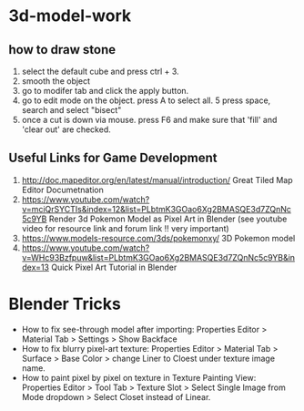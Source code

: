 # 3d-model-work

## how to draw stone
1. select the default cube and press ctrl + 3.
2. smooth the object
3. go to modifer tab and click the apply button.
4. go to edit mode on the object. press A to select all.
5  press space, search and select "bisect"
6. once a cut is down via mouse. press F6 and make sure that 'fill' and 'clear out' are checked.

## Useful Links for Game Development
1. http://doc.mapeditor.org/en/latest/manual/introduction/ Great Tiled Map Editor Documetnation
2. https://www.youtube.com/watch?v=mciQrSYCTIs&index=12&list=PLbtmK3GOao6Xg2BMASQE3d7ZQnNc5c9YB Render 3d Pokemon Model as Pixel Art in Blender (see youtube video for resource link and forum link !! very important)
3. https://www.models-resource.com/3ds/pokemonxy/ 3D Pokemon model 
3. https://www.youtube.com/watch?v=WHc93Bzfpuw&list=PLbtmK3GOao6Xg2BMASQE3d7ZQnNc5c9YB&index=13 Quick Pixel Art Tutorial in Blender

# Blender Tricks
- How to fix see-through model after importing: Properties Editor > Material Tab > Settings > Show Backface 
- How to fix blurry pixel-art texture: Properties Editor > Material Tab > Surface > Base Color > change Liner to Cloest under texture image name.
- How to paint pixel by pixel on texture in Texture Painting View: Properties Editor > Tool Tab > Texture Slot > Select Single Image from Mode dropdown > Select Closet instead of Linear.
